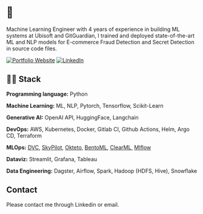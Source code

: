 # 👋

Machine Learning Engineer with 4 years of experience in building ML systems at Ubisoft and GitGuardian, I trained and deployed state-of-the-art ML and NLP models for E-commerce Fraud Detection and Secret Detection in source code files.

<a href="https://michaelromagne.github.io/" target="_blank"><img alt="Portfolio Website" src="https://img.shields.io/badge/Portfolio%20Website-%2312100E.svg?&style=for-the-badge&logoColor=blue" /></a> 
<a href="https://www.linkedin.com/in/michael-romagne/" target="_blank"><img alt="LinkedIn" src="https://img.shields.io/badge/linkedin-%230077B5.svg?&style=for-the-badge&logo=linkedin&logoColor=white" /></a>


## 👨‍🔬 Stack

**Programming language:** Python

**Machine Learning:** ML, NLP, Pytorch, Tensorflow, Scikit-Learn

**Generative AI:** OpenAI API, HuggingFace, Langchain

**DevOps:** AWS, Kubernetes, Docker, Gitlab CI, Github Actions, Helm, Argo CD, Terraform

**MLOps:** [DVC](https://github.com/iterative/dvc), [SkyPilot](https://github.com/skypilot-org/skypilot), [Okteto](https://github.com/okteto/okteto), [BentoML](https://github.com/bentoml/BentoML), [ClearML](https://github.com/allegroai/clearml), [Mlflow](https://github.com/mlflow/mlflow)

**Dataviz:** Streamlit, Grafana, Tableau

**Data Engineering:** Dagster, Airflow, Spark, Hadoop (HDFS, Hive), Snowflake

## Contact

Please contact me through Linkedin or email.
